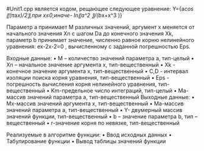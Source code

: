 #Unit1.cpp является кодом, рещающее следующее уравнение:
Y={a*cos⁡〖(π*a*x)/2〗,при x≤0;иначе- ln⁡〖a^2 〗/(b*x+x^3 )}

Параметр a принимает M различных значений, аргумент x меняется от начального значения Xn с шагом Da  до конечного значения Xk, параметр b принимает значение,
численно равное корню нелинейного уравнения:
                  ex-2x-2=0 ,
вычисленному с заданной погрешностью Eps.

Входные данные:
•	 М – количество значений параметра а, тип-целый
•	Xn – начальное значение аргумента х, тип-вещественный
•	Xk - конечное значение аргумента х, тип-вещественный
•	С,D - интервал изоляции поиска корня уравнения, тип-вещественный
•	Eps - погрешность вычисления корня нелинейного уравнения, тип-вещественный
•	Km-предельное число интеграций, тип-целый
•	Ma-массив значений параметра а, тип-вещественный
Выходные данные:
•	Mx-массив значений аргумента х, тип-вещественный
•	Ma-массив значений параметра а, тип-вещественный
•	Y- двумерный массив значений функции, тип-вещественный
•	b – значение параметра b, тип – вещественный
•	r-значение корня по невязке, тип-вещественный

Реализуемые в алгоритме функции:
•	Ввод исходных данных
•	Табулирование функции
•	Вывод таблицы значений функции
